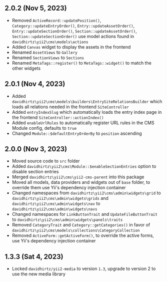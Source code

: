 ## 2.0.2 (Nov 5, 2023)

- Removed `ActiveRecord::updatePosition()`, `Category::updateEntryOrder()`, `Entry::updateAssetOrder()`,
  `Entry::updateSectionOrder()`, `Section::updateAssetOrder()`, `Section::updateSectionOrder()` use model actions found
  in `davidhirtz\yii2\cms\models\actions`
- Added `Canvas` widget to display the assets in the frontend
- Renamed `AssetViews` to `Gallery`
- Renamed `SectionViews` to `Sections`
- Renamed `MetaTags::register()` to `MetaTags::widget()` to match the other widgets

## 2.0.1 (Nov 4, 2023)

- Added `davidhirtz\yii2\cms\models\builders\EntrySiteRelationsBuilder` which loads all relations needed in the
  frontend `SiteController`
- Added `entryIndexSlug` which automatically loads the entry index page in the frontend `SiteController::actionIndex()`
- Added `enableUrlRules` to automatically register URL rules in the CMS Module config, defaults to `true`
- Changed `Module::$defaultEntryOrderBy` to `position` ascending

## 2.0.0 (Nov 3, 2023)

- Moved source code to `src` folder
- Added `davidhirtz\yii2\cms\Module::$enableSectionEntries` option to disable section entries
- Merged `davidhirtz\yii2\cms\yii2-cms-parent` into this package
- Moved all models, data providers and widgets out of `base` folder, to override them use Yii's dependency injection
  container
- Changed namespaces from `davidhirtz\yii2\cms\admin\widgets\grid` to `davidhirtz\yii2\cms\admin\widgets\grids`
  and `davidhirtz\yii2\cms\admin\widgets\nav` to `davidhirtz\yii2\cms\admin\widgets\navs`
- Changed namespaces for `LinkButtonTrait` and `UpdateFileButtonTrait`
  to `davidhirtz\yii2\cms\admin\widgets\panels\traits`
- Removed `CategoryTrait` and `Category::getCategories()` in favor
  of `davidhirtz\yii2\cms\models\collections\CategoryCollection`
- Removed `ActiveForm::getActiveForm()`, to override the active forms, use Yii's dependency injection
  container

## 1.3.3 (Sat 4, 2023)

- Locked `davidhirtz/yii2-media` to version `1.3`, upgrade to version 2 to use the new media library